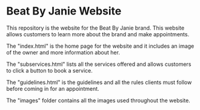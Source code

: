 # Beat By Janie Website
This repository is the website for the Beat By Janie brand. This website allows customers to learn more about the brand and make appointments. 

The "index.html" is the home page for the website and it includes an image of the owner and more information about her.

The "subservices.html" lists all the services offered and allows customers to click a button to book a service.

The "guidelines.html" is the guidelines and all the rules clients must follow before coming in for an appointment.

The "images" folder contains all the images used throughout the website.
